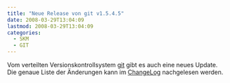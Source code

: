 ```yaml
---
title: "Neue Release von git v1.5.4.5"
date: 2008-03-29T13:04:09
lastmod: 2008-03-29T13:04:09
categories:
  - SKM
  - GIT
---
```

Vom verteilten Versionskontrollsystem <a href="http://git.or.cz/"  title="git">git</a> gibt es auch eine neues Update. Die genaue Liste der Änderungen kann im <a href="http://www.kernel.org/pub/software/scm/git/docs/RelNotes-1.5.4.5.txt"  title="ChangeLog">ChangeLog</a> nachgelesen werden.
